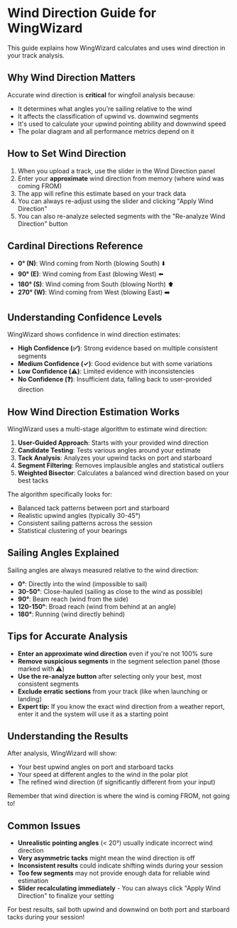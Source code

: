 # Wind Direction Guide for WingWizard

This guide explains how WingWizard calculates and uses wind direction in your track analysis.

## Why Wind Direction Matters

Accurate wind direction is **critical** for wingfoil analysis because:

- It determines what angles you're sailing relative to the wind
- It affects the classification of upwind vs. downwind segments
- It's used to calculate your upwind pointing ability and downwind speed
- The polar diagram and all performance metrics depend on it

## How to Set Wind Direction

1. When you upload a track, use the slider in the Wind Direction panel
2. Enter your **approximate** wind direction from memory (where wind was coming FROM)
3. The app will refine this estimate based on your track data
4. You can always re-adjust using the slider and clicking "Apply Wind Direction"
5. You can also re-analyze selected segments with the "Re-analyze Wind Direction" button

## Cardinal Directions Reference

- **0° (N)**: Wind coming from North (blowing South) ⬇️
- **90° (E)**: Wind coming from East (blowing West) ⬅️
- **180° (S)**: Wind coming from South (blowing North) ⬆️
- **270° (W)**: Wind coming from West (blowing East) ➡️

## Understanding Confidence Levels

WingWizard shows confidence in wind direction estimates:

- **High Confidence (✅)**: Strong evidence based on multiple consistent segments
- **Medium Confidence (✓)**: Good evidence but with some variations
- **Low Confidence (⚠️)**: Limited evidence with inconsistencies
- **No Confidence (❓)**: Insufficient data, falling back to user-provided direction

## How Wind Direction Estimation Works

WingWizard uses a multi-stage algorithm to estimate wind direction:

1. **User-Guided Approach**: Starts with your provided wind direction
2. **Candidate Testing**: Tests various angles around your estimate
3. **Tack Analysis**: Analyzes your upwind tacks on port and starboard
4. **Segment Filtering**: Removes implausible angles and statistical outliers
5. **Weighted Bisector**: Calculates a balanced wind direction based on your best tacks

The algorithm specifically looks for:
- Balanced tack patterns between port and starboard
- Realistic upwind angles (typically 30-45°)
- Consistent sailing patterns across the session
- Statistical clustering of your bearings

## Sailing Angles Explained

Sailing angles are always measured relative to the wind direction:

- **0°**: Directly into the wind (impossible to sail)
- **30-50°**: Close-hauled (sailing as close to the wind as possible)
- **90°**: Beam reach (wind from the side)
- **120-150°**: Broad reach (wind from behind at an angle)
- **180°**: Running (wind directly behind)

## Tips for Accurate Analysis

- **Enter an approximate wind direction** even if you're not 100% sure
- **Remove suspicious segments** in the segment selection panel (those marked with ⚠️)
- **Use the re-analyze button** after selecting only your best, most consistent segments
- **Exclude erratic sections** from your track (like when launching or landing)
- **Expert tip:** If you know the exact wind direction from a weather report, enter it and the system will use it as a starting point

## Understanding the Results

After analysis, WingWizard will show:
- Your best upwind angles on port and starboard tacks
- Your speed at different angles to the wind in the polar plot
- The refined wind direction (if significantly different from your input)

Remember that wind direction is where the wind is coming FROM, not going to!

## Common Issues

- **Unrealistic pointing angles** (< 20°) usually indicate incorrect wind direction
- **Very asymmetric tacks** might mean the wind direction is off
- **Inconsistent results** could indicate shifting winds during your session
- **Too few segments** may not provide enough data for reliable wind estimation
- **Slider recalculating immediately** - You can always click "Apply Wind Direction" to finalize your setting

For best results, sail both upwind and downwind on both port and starboard tacks during your session!